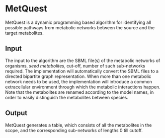 # MetQuest

MetQuest is a dynamic programming based algorithm for identifying all possible pathways from metabolic networks between the source and the target metabolites.


## Input
The input to the algorithm are the SBML file(s) of the metabolic networks of organisms, _seed metabolites_, cut-off, number of such sub-networks required. The implementation will automatically convert the SBML files to a directed bipartite graph representation. When more than one metabolic network needs to be used, the implementation will introduce a common extracellular environment through which the metabolic interactions happen. Note that the metabolites are renamed according to the model names, in order to easily distinguish the metabolites between species.

## Output

MetQuest generates a table, which consists of all the metabolites in the scope, and the corresponding sub-networks of lengths 0 till cutoff.
